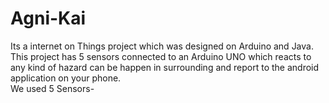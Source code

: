 # Agni-Kai
Its a internet on Things project which was designed on Arduino and Java. This project has 5 sensors connected to an Arduino UNO which reacts to any kind of hazard can be happen in surrounding and report to the android application on your phone.<br>
We used 5 Sensors-

